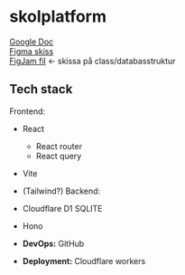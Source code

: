 # skolplatform
[Google Doc](https://docs.google.com/document/d/1OMl3wqlVeh_qr3-b-suQ2pOAkD62fdL9E_S7UMPf6jY/)  
[Figma skiss](https://www.figma.com/design/W6l9rkBv0HbKnIGc2dmwQJ/Skolplatform?node-id=0-1&t=NCzrO5edtNjEqyRD-1)  
[FigJam fil](https://www.figma.com/board/XsfR395gyInnjUzUi02bMt/Untitled?node-id=0-1&t=reEvga0fuCi4wSkx-1) <- skissa på class/databasstruktur

## Tech stack
Frontend:
- React
  - React router
  - React query
- Vite
- (Tailwind?)
Backend:
- Cloudflare D1 SQLITE
- Hono
  
- **DevOps:** GitHub
- **Deployment:** Cloudflare workers

